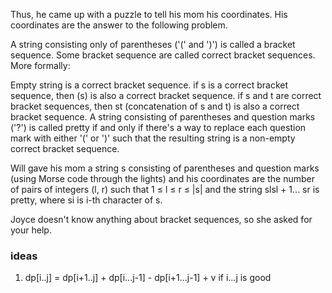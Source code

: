 Thus, he came up with a puzzle to tell his mom his coordinates. His coordinates are the answer to the following problem.

A string consisting only of parentheses ('(' and ')') is called a bracket sequence. Some bracket sequence are called
correct bracket sequences. More formally:

Empty string is a correct bracket sequence.
if s is a correct bracket sequence, then (s) is also a correct bracket sequence.
if s and t are correct bracket sequences, then st (concatenation of s and t) is also a correct bracket sequence.
A string consisting of parentheses and question marks ('?') is called pretty if and only if there's a way to replace
each question mark with either '(' or ')' such that the resulting string is a non-empty correct bracket sequence.

Will gave his mom a string s consisting of parentheses and question marks (using Morse code through the lights) and his
coordinates are the number of pairs of integers (l, r) such that 1 ≤ l ≤ r ≤ |s| and the string slsl + 1... sr is
pretty, where si is i-th character of s.

Joyce doesn't know anything about bracket sequences, so she asked for your help.

### ideas

1. dp[i..j] = dp[i+1..j] + dp[i...j-1] - dp[i+1...j-1] + v if i...j is good